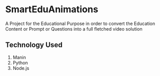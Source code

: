 # SmartEduAnimations
A Project for the Educational Purpose in order to convert the Education Content or Prompt or Questions into a full fletched video solution

## Technology Used
1. Manin
2. Python
3. Node.js
